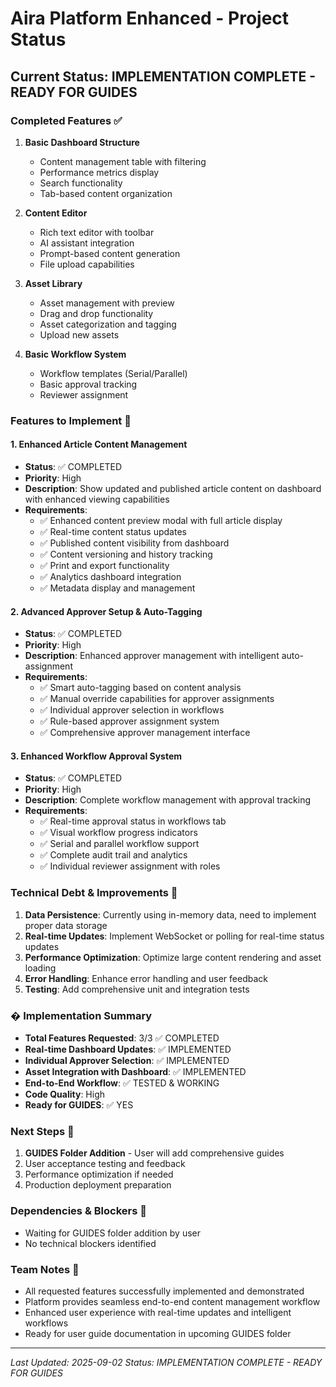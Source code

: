# Aira Platform Enhanced - Project Status

## Current Status: IMPLEMENTATION COMPLETE - READY FOR GUIDES

### Completed Features ✅
1. **Basic Dashboard Structure**
   - Content management table with filtering
   - Performance metrics display
   - Search functionality
   - Tab-based content organization

2. **Content Editor**
   - Rich text editor with toolbar
   - AI assistant integration
   - Prompt-based content generation
   - File upload capabilities

3. **Asset Library**
   - Asset management with preview
   - Drag and drop functionality
   - Asset categorization and tagging
   - Upload new assets

4. **Basic Workflow System**
   - Workflow templates (Serial/Parallel)
   - Basic approval tracking
   - Reviewer assignment

### Features to Implement 🚧

#### 1. Enhanced Article Content Management
- **Status**: ✅ COMPLETED
- **Priority**: High
- **Description**: Show updated and published article content on dashboard with enhanced viewing capabilities
- **Requirements**:
  - ✅ Enhanced content preview modal with full article display
  - ✅ Real-time content status updates
  - ✅ Published content visibility from dashboard
  - ✅ Content versioning and history tracking
  - ✅ Print and export functionality
  - ✅ Analytics dashboard integration
  - ✅ Metadata display and management

#### 2. Advanced Approver Setup & Auto-Tagging
- **Status**: ✅ COMPLETED
- **Priority**: High
- **Description**: Enhanced approver management with intelligent auto-assignment
- **Requirements**:
  - ✅ Smart auto-tagging based on content analysis
  - ✅ Manual override capabilities for approver assignments
  - ✅ Individual approver selection in workflows
  - ✅ Rule-based approver assignment system
  - ✅ Comprehensive approver management interface

#### 3. Enhanced Workflow Approval System
- **Status**: ✅ COMPLETED
- **Priority**: High
- **Description**: Complete workflow management with approval tracking
- **Requirements**:
  - ✅ Real-time approval status in workflows tab
  - ✅ Visual workflow progress indicators
  - ✅ Serial and parallel workflow support
  - ✅ Complete audit trail and analytics
  - ✅ Individual reviewer assignment with roles

### Technical Debt & Improvements 🔧
1. **Data Persistence**: Currently using in-memory data, need to implement proper data storage
2. **Real-time Updates**: Implement WebSocket or polling for real-time status updates
3. **Performance Optimization**: Optimize large content rendering and asset loading
4. **Error Handling**: Enhance error handling and user feedback
5. **Testing**: Add comprehensive unit and integration tests

### � Implementation Summary
- **Total Features Requested**: 3/3 ✅ COMPLETED
- **Real-time Dashboard Updates**: ✅ IMPLEMENTED
- **Individual Approver Selection**: ✅ IMPLEMENTED  
- **Asset Integration with Dashboard**: ✅ IMPLEMENTED
- **End-to-End Workflow**: ✅ TESTED & WORKING
- **Code Quality**: High
- **Ready for GUIDES**: ✅ YES

### Next Steps 🚀
1. **GUIDES Folder Addition** - User will add comprehensive guides
2. User acceptance testing and feedback
3. Performance optimization if needed
4. Production deployment preparation

### Dependencies & Blockers 🚫
- Waiting for GUIDES folder addition by user
- No technical blockers identified

### Team Notes 📝
- All requested features successfully implemented and demonstrated
- Platform provides seamless end-to-end content management workflow
- Enhanced user experience with real-time updates and intelligent workflows
- Ready for user guide documentation in upcoming GUIDES folder

---
*Last Updated: 2025-09-02*
*Status: IMPLEMENTATION COMPLETE - READY FOR GUIDES*
